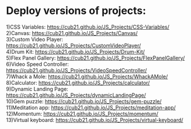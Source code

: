# Deploy versions of projects:

1)CSS Variables: https://cub21.github.io/JS_Projects/CSS-Variables/  
2)Canvas: https://cub21.github.io/JS_Projects/Canvas/  
3)Custom Video Player: https://cub21.github.io/JS_Projects/CustomVideoPlayer/  
4)Drum Kit: https://cub21.github.io/JS_Projects/Drum-Kit/  
5)Flex Panel Gallery: https://cub21.github.io/JS_Projects/FlexPanelGallery/  
6)Video Speed Controller: https://cub21.github.io/JS_Projects/VideoSpeedController/   
7)Whack a Mole: https://cub21.github.io/JS_Projects/WhackAMole/  
8)Calculator: https://cub21.github.io/JS_Projects/calculator/  
9)Dynamic Landing Page: https://cub21.github.io/JS_Projects/dynamicLandingPage/  
10)Gem puzzle: https://cub21.github.io/JS_Projects/gem-puzzle/  
11)Meditation app: https://cub21.github.io/JS_Projects/meditation-app/  
12)Momentum: https://cub21.github.io/JS_Projects/momentum/  
13)Virtual keyboard: https://cub21.github.io/JS_Projects/virtual-keyboard/  
